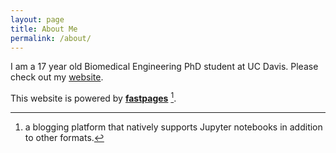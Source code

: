```yaml
---
layout: page
title: About Me
permalink: /about/
---
```


I am a 17 year old Biomedical Engineering PhD student at UC Davis. Please check out my [website](https://tmabraham.github.io).

This website is powered by **[fastpages](https://github.com/fastai/fastpages)** [^1].



[^1]:a blogging platform that natively supports Jupyter notebooks in addition to other formats.
